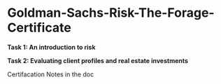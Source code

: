 # Goldman-Sachs-Risk-The-Forage-Certificate

**Task 1: An introduction to risk**


**Task 2: Evaluating client profiles and real estate investments**


Certifacation Notes in the doc

